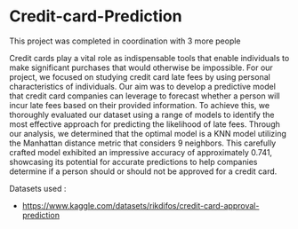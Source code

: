 # Credit-card-Prediction

This project was completed in coordination with 3 more people

Credit cards play a vital role as indispensable tools that enable individuals to make significant purchases that would otherwise be impossible. For our project, we focused on studying credit card late fees by using personal characteristics of individuals. Our aim was to develop a predictive model that credit card companies can leverage to forecast whether a person will incur late fees based on their provided information. To achieve this, we thoroughly evaluated our dataset using a range of models to identify the most effective approach for predicting the likelihood of late fees. Through our analysis, we determined that the optimal model is a KNN model utilizing the Manhattan distance metric that considers 9 neighbors. This carefully crafted model exhibited an impressive accuracy of approximately 0.741, showcasing its potential for accurate predictions to help companies determine if a person should or should not be approved for a credit card.

Datasets used :
- https://www.kaggle.com/datasets/rikdifos/credit-card-approval-prediction
